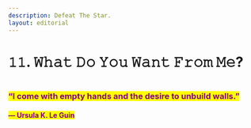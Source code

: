 ```yaml
---
description: Defeat The Star.
layout: editorial
---
```


# 𝟷𝟷. 𝚆𝚑𝚊𝚝 𝙳𝚘 𝚈𝚘𝚞 𝚆𝚊𝚗𝚝 𝙵𝚛𝚘𝚖 𝙼𝚎?

<figure><img src="../../../../../../.gitbook/assets/pexels-btgl-♡-18341085.jpg" alt=""><figcaption></figcaption></figure>

### <mark style="color:purple;">“I come with empty hands and the desire to unbuild walls.”</mark>&#x20;

#### <mark style="color:purple;">― Ursula K. Le Guin</mark>

